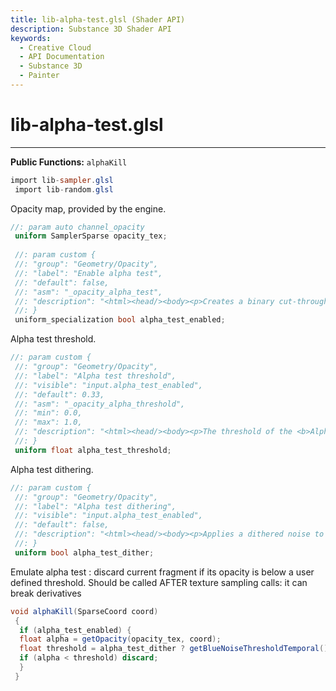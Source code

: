 ```yaml
---
title: lib-alpha-test.glsl (Shader API)
description: Substance 3D Shader API
keywords:
  - Creative Cloud
  - API Documentation
  - Substance 3D
  - Painter
---
```














[ ](#section-0)












[ ](#section-1)

lib-alpha-test.glsl
===================

---




**Public Functions:**
`alphaKill`





```glsl
import lib-sampler.glsl
 import lib-random.glsl
```







[ ](#section-2)

Opacity map, provided by the engine.





```glsl
//: param auto channel_opacity
 uniform SamplerSparse opacity_tex;
 
 //: param custom {
 //: "group": "Geometry/Opacity",
 //: "label": "Enable alpha test",
 //: "default": false,
 //: "asm": "_opacity_alpha_test",
 //: "description": "<html><head/><body><p>Creates a binary cut-through, meaning any point on the texture is either fully transparent or fully opaque.<br/><b>Please note:</b> The following channel needs to be present for this parameter to have an effect: <b>Opacity</b></p></body></html>"
 //: }
 uniform_specialization bool alpha_test_enabled;
```







[ ](#section-3)

Alpha test threshold.





```glsl
//: param custom {
 //: "group": "Geometry/Opacity",
 //: "label": "Alpha test threshold",
 //: "visible": "input.alpha_test_enabled",
 //: "default": 0.33,
 //: "asm": "_opacity_alpha_threshold",
 //: "min": 0.0,
 //: "max": 1.0,
 //: "description": "<html><head/><body><p>The threshold of the <b>Alpha test</b>. The geometry is displayed as fully transparent for values of the <b>Opacity</b> channel that are below this threshold.</p></body></html>"
 //: }
 uniform float alpha_test_threshold;
```







[ ](#section-4)

Alpha test dithering.





```glsl
//: param custom {
 //: "group": "Geometry/Opacity",
 //: "label": "Alpha test dithering",
 //: "visible": "input.alpha_test_enabled",
 //: "default": false,
 //: "description": "<html><head/><body><p>Applies a dithered noise to the <b>Alpha test</b> mask.<br/><b>Please note</b>: It is recommended to enable <b>Activate Temporal Anti-Aliasing</b> in <b>Display Settings</b> for a smoother result.</p></body></html>"
 //: }
 uniform bool alpha_test_dither;
```







[ ](#section-5)

Emulate alpha test : discard current fragment if
 its opacity is below a user defined threshold.
 Should be called AFTER texture sampling calls: it can break derivatives





```glsl
void alphaKill(SparseCoord coord)
 {
  if (alpha_test_enabled) {
  float alpha = getOpacity(opacity_tex, coord);
  float threshold = alpha_test_dither ? getBlueNoiseThresholdTemporal() : alpha_test_threshold;
  if (alpha < threshold) discard;
  }
 }
 
 
```






